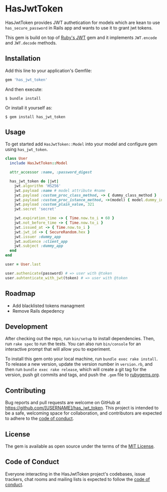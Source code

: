 # HasJwtToken

HasJwtToken provides JWT authetication for models which are kean to use `has_secure_password` in Rails app and wants to use it to grant jwt tokens.

This gem is build on top of [Ruby's JWT](https://github.com/jwt/ruby-jwt) gem and it implements `JWT.encode` and `JWT.decode` methods.

## Installation

Add this line to your application's Gemfile:

```ruby
gem 'has_jwt_token'
```

And then execute:

    $ bundle install

Or install it yourself as:

    $ gem install has_jwt_token

## Usage
To get started add `HasJwtToken::Model` into your model and configure gem using `has_jwt_token`.

```ruby
class User
  include HasJwtToken::Model

  attr_accessor :name, :password_digest

  has_jwt_token do |jwt|
    jwt.algorithm 'HS256'
    jwt.payload :name # model attribute #name
    jwt.payload :custom_proc_class_method, -> { dummy_class_method }
    jwt.payload :custom_proc_istance_method, ->(model) { model.dummy_instance_method }
    jwt.payload :custom_plain_value, 321
    jwt.secret 'secret'

    jwt.expiration_time -> { Time.now.to_i + 60 }
    jwt.not_before_time -> { Time.now.to_i }
    jwt.issued_at -> { Time.now.to_i }
    jwt.jwt_id -> { SecureRandom.hex }
    jwt.issuer :dummy_app
    jwt.audience :client_app
    jwt.subject :dummy_app
  end
end

user = User.last

user.authenicate(password) # => user with @token
user.auhtenticate_with_jwt(token) # => user with @token
```

## Roadmap
* Add blacklisted tokens managment
* Remove Rails depedency

## Development

After checking out the repo, run `bin/setup` to install dependencies. Then, run `rake spec` to run the tests. You can also run `bin/console` for an interactive prompt that will allow you to experiment.

To install this gem onto your local machine, run `bundle exec rake install`. To release a new version, update the version number in `version.rb`, and then run `bundle exec rake release`, which will create a git tag for the version, push git commits and tags, and push the `.gem` file to [rubygems.org](https://rubygems.org).

## Contributing

Bug reports and pull requests are welcome on GitHub at https://github.com/[USERNAME]/has_jwt_token. This project is intended to be a safe, welcoming space for collaboration, and contributors are expected to adhere to the [code of conduct](https://github.com/[USERNAME]/has_jwt_token/blob/master/CODE_OF_CONDUCT.md).


## License

The gem is available as open source under the terms of the [MIT License](https://opensource.org/licenses/MIT).

## Code of Conduct

Everyone interacting in the HasJwtToken project's codebases, issue trackers, chat rooms and mailing lists is expected to follow the [code of conduct](https://github.com/[USERNAME]/has_jwt_token/blob/master/CODE_OF_CONDUCT.md).
